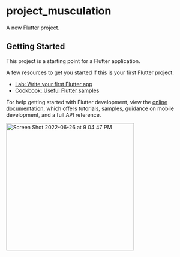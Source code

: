 # project_musculation

A new Flutter project.

## Getting Started

This project is a starting point for a Flutter application.

A few resources to get you started if this is your first Flutter project:

- [Lab: Write your first Flutter app](https://docs.flutter.dev/get-started/codelab)
- [Cookbook: Useful Flutter samples](https://docs.flutter.dev/cookbook)

For help getting started with Flutter development, view the
[online documentation](https://docs.flutter.dev/), which offers tutorials,
samples, guidance on mobile development, and a full API reference.

<img width="340" alt="Screen Shot 2022-06-26 at 9 04 47 PM" src="https://user-images.githubusercontent.com/9583792/175843849-ef6eca5c-70d2-4137-bce8-325a6b343485.png">
